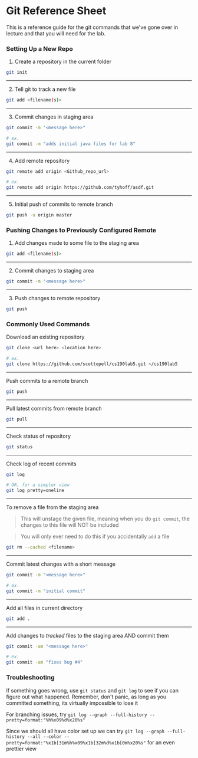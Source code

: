 Git Reference Sheet
=====

This is a reference guide for the git commands that we've gone over in lecture and that you will need for the lab.

### Setting Up a New Repo

1. Create a repository in the current folder

  ```bash
  git init
  ```
  --- 

2. Tell git to track a new file

  ```bash
  git add <filename(s)>
  ```
  --- 
  
3. Commit changes in staging area

  ```bash
  git commit -m "<message here>"
  
  # ex.
  git commit -m "adds initial java files for lab 8"
  ```
  ---
 
4. Add remote repository 
  
  ```bash
  git remote add origin <Github_repo_url> 

  # ex.
  git remote add origin https://github.com/tyhoff/asdf.git
  ```
  ---

5. Initial push of commits to remote branch

  ```bash
  git push -u origin master
  ```

### Pushing Changes to Previously Configured Remote 

1. Add changes made to some file to the staging area
  
  ```bash
  git add <filename(s)>
  ```
  ---

2. Commit changes to staging area
    
  ```bash
  git commit -m "<message here>"
  ```
  ---

3. Push changes to remote repository
    
  ```bash
  git push
  ```

### Commonly Used Commands

Download an existing repository

```bash
git clone <url here> <location here>

# ex.
git clone https://github.com/scottopell/cs190lab5.git ~/cs190lab5
```

---
Push commits to a remote branch

```bash
git push
```

---

Pull latest commits from remote branch

```bash
git pull
```

---
Check status of repository

```bash
git status
```

---
Check log of recent commits

```bash
git log

# OR, for a simpler view
git log pretty=oneline
```

---
To remove a file from the staging area

> This will unstage the given file, meaning when you do `git commit`, the changes to this file will NOT be included

> You will only ever need to do this if you accidentally `add` a file

```bash
git rm --cached <filename>
```

---
Commit latest changes with a short message

```bash
git commit -m "<message here>"

# ex. 
git commit -m "initial commit"
```

---
Add all files in current directory

```bash
git add .
```

---
Add changes to _tracked_ files to the staging area AND commit them

```bash
git commit -am "<message here>"

# ex.
git commit -am "fixes bug #4"
```

### Troubleshooting

If something goes wrong, use `git status` and `git log` to see if you can figure out what happened.
Remember, don't panic, as long as you committed something, its virtually impossible to lose it

For branching issues, try `git log --graph --full-history --pretty=format:"%h%x09%d%x20%s"`

Since we should all have color set up we can try `git log --graph --full-history --all --color --pretty=format:"%x1b[31m%h%x09%x1b[32m%d%x1b[0m%x20%s"` for an even prettier view
